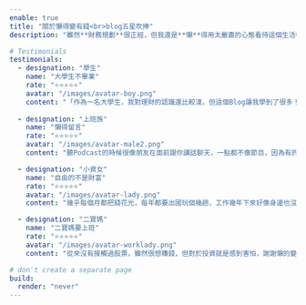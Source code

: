 ```yaml
---
enable: true
title: "關於懶得變有錢<br>blog五星吹捧"
description: "雖然**財務規劃**很正經，但我還是**懶**得用太嚴肅的心態看待這個生活中每天都要每對的事---**錢**，如果你喜歡**錢**，應該是要開心的面對它，怎麼會用**serious**的態度與它想處呢?聽聽別人怎麼評論我的不正經吧！(*中文的嚴肅、認真形容的有點太過，英文的**serious**顯得剛好!)"

# Testimonials
testimonials:
  - designation: "學生"
    name: "大學生不畢業"
    rate: "⭐️⭐️⭐️⭐️⭐️"
    avatar: "/images/avatar-boy.png"
    content: "「作為一名大學生，我對理財的認識還比較淺，但這個Blog讓我學到了很多！作者用淺顯易懂而且帶著白爛的方式講解了很多複雜的理財概念，讓我受益良多。特別是那篇有關0050vsvoo的文章，給了我很大的啟發。強烈推薦給所有年輕人！」"
    
  - designation: "上班族"
    name: "懶得留言"
    rate: "⭐️⭐️⭐️⭐️⭐️"
    avatar: "/images/avatar-male2.png"
    content: "聽Podcast的時候很像朋友在面前跟你講話聊天，一點都不像節目，因為有的時候好像想到什麼就說什麼，感覺是不是都假裝在跟聽眾聊天？"

  - designation: "小資女"
    name: "自由的不是財富"
    rate: "⭐️⭐️⭐️⭐️⭐️"
    avatar: "/images/avatar-lady.png"
    content: "幾乎每個月都把錢花光，每年都要出國玩個幾趟，工作幾年下來好像身邊也沒存到多少錢，但是透過了解財務規劃，讓我一樣把錢花光，一樣每年出國都玩個趟，但是現在覺得很有安全感，因為我花光的錢不再只是消費，而是買進了許多資產，投資不再害怕。"

  - designation: "二寶媽"
    name: "二寶媽要上班"
    rate: "⭐️⭐️⭐️⭐️⭐️"
    avatar: "/images/avatar-worklady.png"
    content: "從來沒有接觸過股票，雖然很想賺錢，但對於投資就是感到害怕，謝謝懶的變有錢帶我進入安心投資的領域，白天好好上班，晚上專心顧小孩，錢就自己一直來。非常感謝！"

# don't create a separate page
build:
  render: "never"
---
```

